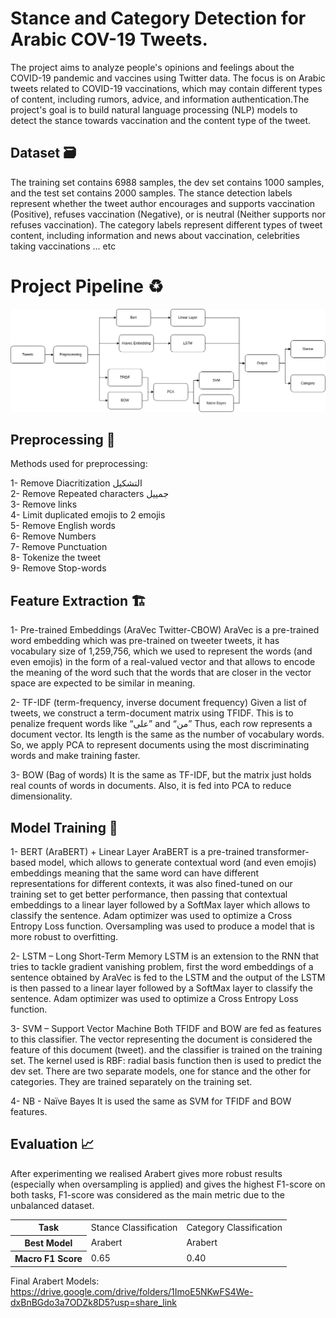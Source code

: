 # Stance and Category Detection for Arabic COV-19 Tweets.

The project aims to analyze people's opinions and feelings about the COVID-19 pandemic and vaccines using Twitter data. 
The focus is on Arabic tweets related to COVID-19 vaccinations, which may contain different types of content, including rumors, advice, and information authentication.The project's goal is to build natural language processing (NLP) models to detect the stance towards vaccination and the content type of the tweet.

## Dataset 🗃️
The training set contains 6988 samples, the dev set contains 1000 samples, and the test set contains 2000 samples. The stance detection labels represent whether the tweet author encourages and supports vaccination (Positive), refuses vaccination (Negative), or is neutral (Neither supports nor refuses vaccination). The category labels represent different types of tweet content, including information and news about vaccination, celebrities taking vaccinations ... etc

# Project Pipeline ♻️
![](Images/Picture1.png)

## Preprocessing 🧐

Methods used for preprocessing: 

1- Remove Diacritization التشكيل <br>
2- Remove Repeated characters جمييل <br>
3- Remove links <br>
4- Limit duplicated emojis to 2 emojis <br>
5- Remove English words <br>
6- Remove Numbers <br>
7- Remove Punctuation <br>
8- Tokenize the tweet <br>
9- Remove Stop-words <br>

## Feature Extraction 🏗️

1- Pre-trained Embeddings (AraVec Twitter-CBOW) 
    AraVec is a pre-trained word embedding which was pre-trained on tweeter tweets, it has vocabulary size of 1,259,756, which we used to represent the words (and even emojis) in the form of a real-valued vector and that allows to encode the meaning of the word such that the words that are closer in the vector space are expected to be similar in meaning. 

2- TF-IDF (term-frequency, inverse document frequency)
    Given a list of tweets, we construct a term-document matrix using TFIDF. This is to penalize frequent words like “على” and “من” Thus, each row represents a document vector. Its length is the same as the number of vocabulary words. So, we apply PCA to represent documents using the most discriminating words and make training faster. 

3- BOW (Bag of words)
    It is the same as TF-IDF, but the matrix just holds real counts of words in documents. Also, it is fed into PCA to reduce dimensionality. 

## Model Training 🚸

1- BERT (AraBERT) + Linear Layer 
    AraBERT is a pre-trained transformer-based model, which allows to generate contextual word (and even emojis) embeddings meaning that the same word can have different representations for different contexts, it was also fined-tuned on our training set to get better performance, then passing that contextual embeddings to a linear layer followed by a SoftMax layer which allows to classify the sentence. 
    Adam optimizer was used to optimize a Cross Entropy Loss function. 
    Oversampling was used to produce a model that is more robust to overfitting. 

2- LSTM – Long Short-Term Memory 
    LSTM is an extension to the RNN that tries to tackle gradient vanishing problem, first the word embeddings of a sentence obtained by AraVec is fed to the LSTM and the output of the LSTM is then passed to a linear layer followed by a SoftMax layer to classify the sentence. 
    Adam optimizer was used to optimize a Cross Entropy Loss function. 

3- SVM – Support Vector Machine 
    Both TFIDF and BOW are fed as features to this classifier. The vector representing the document is considered the feature of this document (tweet). and the classifier is trained on the training set. The kernel used is RBF: radial basis function then is used to predict the dev set. 
    There are two separate models, one for stance and the other for categories. They are trained separately on the training set.   

4- NB - Naïve Bayes 
    It is used the same as SVM for TFIDF and BOW features. 

## Evaluation 📈

After experimenting we realised Arabert gives more robust results (especially when oversampling is applied) and gives the highest F1-score on both tasks, F1-score was considered as the main metric due to the unbalanced dataset. 

<table>
<tr>
<th>Task</th>
<td>
Stance Classification 
</td>
<td>
Category Classification
</td>
</tr>

<tr>
<th>
Best Model
</th>
<td>
Arabert
</td>
<td>
Arabert
</td>
</tr>

<tr>
<th>
Macro F1 Score
</th>
<td>
0.65
</td>
<td>
0.40
</td>
</tr>
</table>

Final Arabert Models:
    https://drive.google.com/drive/folders/1ImoE5NKwFS4We-dxBnBGdo3a7ODZk8D5?usp=share_link
